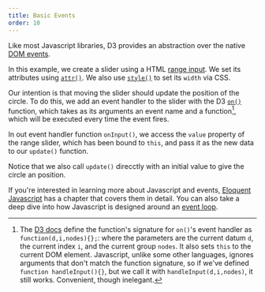 ```yaml
---
title: Basic Events
order: 10
---
```


 Like most Javascript libraries, D3 provides an abstraction over the native [DOM events](https://developer.mozilla.org/en-US/docs/Web/Events).

In this example, we create a slider using a HTML [range input](http://www.html5tutorial.info/html5-range.php). We set its attributes using [`attr()`](https://github.com/d3/d3-selection/blob/master/README.md#selection_attr).  We also use [`style()`](https://github.com/d3/d3-selection/blob/master/README.md#selection_style) to set its `width` via CSS.  

Our intention is that moving the slider should update the position of the circle. To do this, we add an event handler to the slider with the D3 [`on()`](https://github.com/d3/d3-selection/blob/master/README.md#selection_on) function, which takes as its arguments an event name and a function[^1], which will be executed every time the event fires.

In out event handler function `onInput()`, we access the `value` property of the range slider, which has been bound to `this`, and pass it as the new data to our `update()` function. 

Notice that we also call `update()` direcctly with an initial value to give the circle an position.

If you're interested in learning more about Javascript and events,  [Eloquent Javascript](http://eloquentjavascript.net/14_event.html) has a chapter that covers them in detail. You can also take a deep dive into how Javascript is designed around an [event loop](https://developer.mozilla.org/en-US/docs/Web/JavaScript/EventLoop).





[^1]: The [D3 docs](https://github.com/d3/d3-selection/blob/master/README.md#selection_on) define  the function's signature for `on()`'s event handler as `function(d,i,nodes){};`: where the parameters are the current datum `d`, the current index `i`, and the current group `nodes`.  It also sets `this` to the current DOM element. Javascript, unlike some other languages, ignores arguments that don't match the function signature, so if we've defined `function handleInput(){}`, but we call it with `handleInput(d,i,nodes)`, it still works.  Convenient, though inelegant.  
